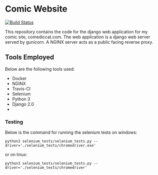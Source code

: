 # Comic Website

[![Build Status](https://travis-ci.org/ExCorde314/comic_site.svg?branch=stylization)](https://travis-ci.org/ExCorde314/comic_site)

This repository contains the code for the django web application for my comic site, comediccat.com. The web application is a django web server served by gunicorn. A NGINX server acts as a public facing reverse proxy.

## Tools Employed

Below are the following tools used:

+ Docker
+ NGINX
+ Travis-CI
+ Selenium
+ Python 3
+ Django 2.0
+ 

### Testing

Below is the command for running the selenium tests on windows:

`python3 selenium_tests/selenium_tests.py --driver='./selenium_tests/chromedriver.exe'`

or on linux:

`python3 selenium_tests/selenium_tests.py --driver='./selenium_tests/chromedriver'`

